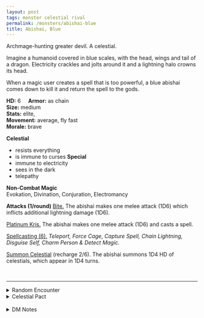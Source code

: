 ```yaml
---
layout: post
tags: monster celestial rival
permalink: /monsters/abishai-blue
title: Abishai, Blue
---
```


Archmage-hunting greater devil. A celestial.

Imagine a humanoid covered in blue scales, with the head, wings and tail of a dragon. Electricity crackles and jolts around it and a lightning halo crowns its head. 

When a magic user creates a spell that is too powerful, a blue abishai comes down to kill it and return the spell to the gods.

**HD:** 6  &nbsp; &nbsp;  **Armor:** as chain <br>
**Size:** medium <br>
**Stats:** elite,  <br>
**Movement:** average, fly fast <br>
**Morale:** brave <br>

**Celestial**
- resists everything
- is immune to curses
**Special**
- immune to electricity
- sees in the dark
- telepathy

**Non-Combat Magic** <br>
Evokation, Divination, Conjuration, Electromancy

**Attacks (1/round)**
<ins>Bite.</ins> The abishai makes one melee attack (1D6) which inflicts additional lightning damage (1D6).

<ins>Platinum Kris.</ins> The abishai makes one melee attack (1D6) and casts a spell.

<ins>Spellcasting (6).</ins> *Teleport, Force Cage, Capture Spell, Chain Lightning, Disguise Self, Charm Person & Detect Magic.*

<ins>Summon Celestial</ins> (recharge 2/6). The abishai summons 1D4 HD of celestials, which appear in 1D4 turns.

<br>

---

<details markdown="1">
<summary>Random Encounter</summary>
1. **Monster:** 1 blue abishai.
1. **Lair:** An arcane vault, sealed in lightning and containing a hoard of arcane lore. <br>	&nbsp; OR <br>	**Omen:** A tear in space crackles with electricity.
1. **Spoor:** The content of a wizard’s study, scattered and crackling with lightning.
1. **Tracks:** The air crackling with arcane energy.
1. **Trace:**  [Rumor] A local wizard has disappeared, hit by lightning.
1. **Trace:** A mysterious semi-hidden orb, inert. Actually scries the mind of magic users.
</details>

<details markdown="1">
<summary>Celestial Pact</summary>
Evil celestials give the reward and the quest at the same time, then try to make accomplishing the quest impossible within the decided time frame. Good celestials give a quest first and the reward upon completion. The price of breaking a pact is always your soul. 

**Reward:**

1. An orb which creates an arc of electricity between it and any magic nearby.
1. A grimoire with 3 random spells.
1. You grow blue dragon scales with gives you protection like leather armor.
1. A blue [Imp](/monsters/imp) follower.
1. One blue horn that absorbs electricity like the [Fourth Ward](https://saltygoo.github.io/2020/11/13/the-ten-wards/).
1. Access to a well equipped wizard lab hidden in a permanent lightning storm in the astral sea.

**Quest:**

1. You must discover a spell powerful enough to destroy an army. Ensure you are the only one to know it.
1. You must kill an archmage who knows too much.
1. You must discover a spell that can kill or trap wizards.
1. You must kill the apprentice of an ancient dragon.
1. You must enslave a wizard.
1. You must steal a legendary artifact.
</details>

<br>

<details markdown="1">
<summary>DM Notes</summary>
I love devils, I'd even say they are my favourite type of monsters to run. I was always confused with how DnD cosmology had devils that plotted against the gods, good aligned celestials serving the gods and evil gods that were served by ... random evil monsters ? I prefer my gods to be assholes trying to maintain the status quo with arbitrary rules and devils to be the ones who punish those who disobey. Being creatures of order, each devil has a clear behaviour they punish. Adapted from [Mordenkainen's Tome of Foe](https://5e.tools/book.html#mtf) — SaltyGoo
</details>


